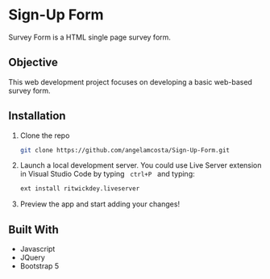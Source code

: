 # Sign-Up Form

Survey Form is a HTML single page survey form.

## Objective

This web development project focuses on developing a basic web-based survey form.

## Installation
1. Clone the repo
   ```sh
   git clone https://github.com/angelamcosta/Sign-Up-Form.git
   ```
2. Launch a local development server. You could use Live Server extension in Visual Studio Code by typing <code> ctrl+P </code> and typing:
   ```sh
   ext install ritwickdey.liveserver
   ```
3. Preview the app and start adding your changes!

## Built With
* Javascript
* JQuery
* Bootstrap 5